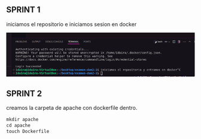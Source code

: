 ## SPRINT 1

iniciamos el repositorio e iniciamos sesion en docker

![docker inicio sesion](image.png)

## SPRINT 2
 creamos la carpeta de apache con dockerfile dentro.
 
```
mkdir apache
cd apache
touch Dockerfile
```